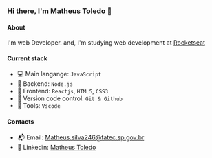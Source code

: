 ### Hi there, I'm Matheus Toledo 👋

#### About
I'm web Developer. and, I'm studying web development at [Rocketseat](https://app.rocketseat.com.br/dashboard)
####  Current stack
- 💻 Main langange: `JavaScript`
- 📡 Backend: `Node.js`
- 🎨 Frontend: `Reactjs`, `HTML5`, `CSS3`
- 👾 Version code control: `Git & Github`
- 🔧 Tools: `Vscode`
#### Contacts
- 📬 Email: Matheus.silva246@fatec.sp.gov.br
- 📱 Linkedin: [Matheus Toledo](https://www.linkedin.com/in/matheus-toledo-803588186/)
